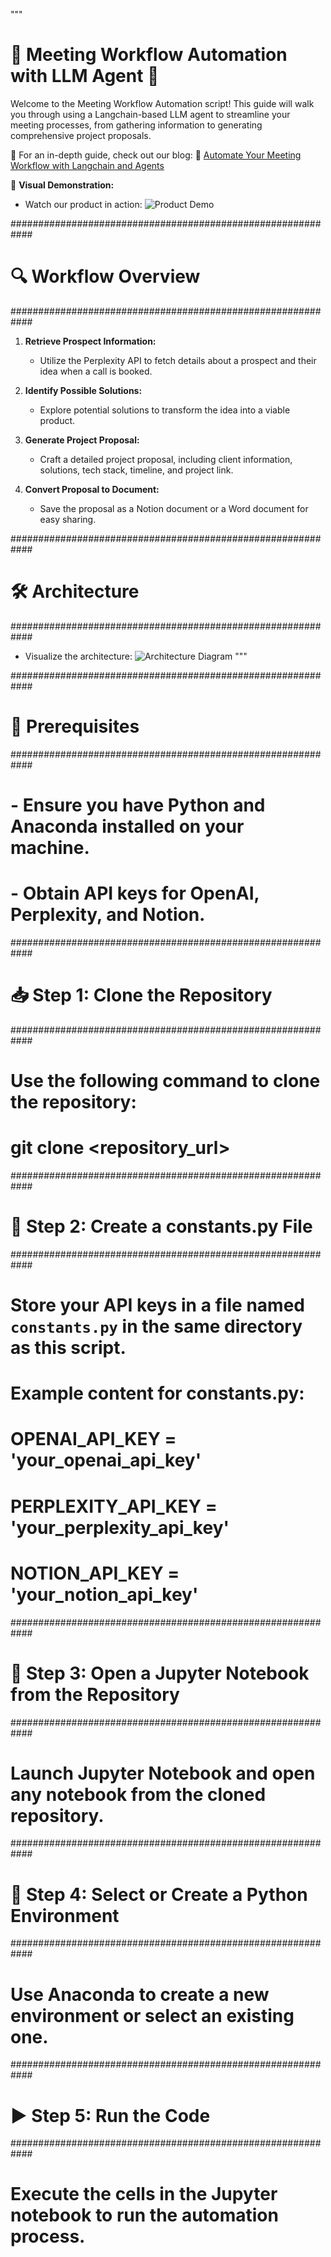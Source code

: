 """

# 🌟 Meeting Workflow Automation with LLM Agent 🌟


Welcome to the Meeting Workflow Automation script! This guide will walk you through using a Langchain-based LLM agent to streamline your meeting processes, from gathering information to generating comprehensive project proposals.

📖 For an in-depth guide, check out our blog:
🔗 [Automate Your Meeting Workflow with Langchain and Agents](https://www.ionio.ai/blog/lets-automate-your-meeting-workflow-with-langchain-and-agents-code-included)

🎥 **Visual Demonstration:**
- Watch our product in action: 
  ![Product Demo](https://assets-global.website-files.com/62528d398a42420e66390ef9/65dcad8e72447b6c41891851_product_demo.gif)

############################################################
# 🔍 Workflow Overview
############################################################

1. **Retrieve Prospect Information:**
   - Utilize the Perplexity API to fetch details about a prospect and their idea when a call is booked.

2. **Identify Possible Solutions:**
   - Explore potential solutions to transform the idea into a viable product.

3. **Generate Project Proposal:**
   - Craft a detailed project proposal, including client information, solutions, tech stack, timeline, and project link.

4. **Convert Proposal to Document:**
   - Save the proposal as a Notion document or a Word document for easy sharing.

############################################################
# 🛠 Architecture
############################################################

- Visualize the architecture: 
  ![Architecture Diagram](https://assets-global.website-files.com/62528d398a42420e66390ef9/65dcab8b7d7f1710c7221f84_image4.png)
"""

############################################################
# 🚀 Prerequisites
############################################################

# - Ensure you have Python and Anaconda installed on your machine.
# - Obtain API keys for OpenAI, Perplexity, and Notion.

############################################################
# 📥 Step 1: Clone the Repository
############################################################

# Use the following command to clone the repository:
# git clone <repository_url>

############################################################
# 🔑 Step 2: Create a constants.py File
############################################################

# Store your API keys in a file named `constants.py` in the same directory as this script.
# Example content for constants.py:
# OPENAI_API_KEY = 'your_openai_api_key'
# PERPLEXITY_API_KEY = 'your_perplexity_api_key'
# NOTION_API_KEY = 'your_notion_api_key'

############################################################
# 📂 Step 3: Open a Jupyter Notebook from the Repository
############################################################

# Launch Jupyter Notebook and open any notebook from the cloned repository.

############################################################
# 🐍 Step 4: Select or Create a Python Environment
############################################################

# Use Anaconda to create a new environment or select an existing one.

############################################################
# ▶️ Step 5: Run the Code
############################################################

# Execute the cells in the Jupyter notebook to run the automation process.
